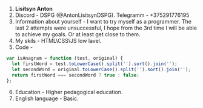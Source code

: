 1. **Lisitsyn Anton**
2. Discord - DSPG (@AntonLisitsynDSPG).
   Telegramm - +375291776195
3. Information about yourself - I want to try myself as a programmer. The last 2 attempts were unsuccessful, I hope from the 3rd time I will be able to achieve my goals. Or at least get close to them.
4. My skils - HTML\CSS\JS low lavel.
5. Code -

```javascript
var isAnagram = function (test, original) {
  let firstWord = test.toLowerCase().split('').sort().join('');
  let secondWord = original.toLowerCase().split('').sort().join('');
  return firstWord === secondWord ? true : false;
};
```

6. Education - Higher pedagogical education.
7. English language - Basic.
